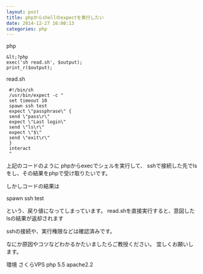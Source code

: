 ```yaml
---
layout: post
title: phpからshellのexpectを実行したい
date: 2014-12-27 16:08:13
categories: php
---
```

<p>php</p>

```
&lt;?php    
exec('sh read.sh', $output);
print_r($output);
```

<p>read.sh</p>

```
 #!/bin/sh                       
 /usr/bin/expect -c "
 set timeout 10         
 spawn ssh test
 expect \"passphrase\" {
 send \"pass\r\"   
 expect \"Last login\"  
 send \"ls\r\"          
 expect \"$\"           
 send \"exit\r\"
 }                      
 interact               
 " 
```

<p>上記のコードのように
phpからexecでシェルを実行して、
sshで接続した先でlsをし、その結果をphpで受け取りたいです。</p>

<p>しかしコードの結果は</p>

<p>spawn ssh test</p>

<p>という、戻り値になってしまっています。
read.shを直接実行すると、意図したlsの結果が返却されます</p>

<p>sshの接続や、実行権限などは確認済みです。</p>

<p>なにか原因やコツなどわかるかたいましたらご教授ください。
宜しくお願いします。</p>

<p>環境
さくらVPS
php 5.5
apache2.2</p>
